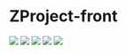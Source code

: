 # ZProject-front
<img src="https://img.shields.io/badge/INTELLIJ%20IDE-000000?style=flat-square&logo=intellijidea&logoColor=white"/>
<img src="https://img.shields.io/badge/GITHUB-181717?style=flat-square&logo=github&logoColor=white"/>
<img src="https://img.shields.io/badge/JAVASCRIPT-FFD95A?style=flat-square&logo=javascript&logoColor=black"/>
<img src="https://img.shields.io/badge/REACT-61DAFB?style=flat-square&logo=react&logoColor=black"/>
<img src="https://img.shields.io/badge/CSS3-1572B6?style=flat-square&logo=css3&logoColor=white"/>
